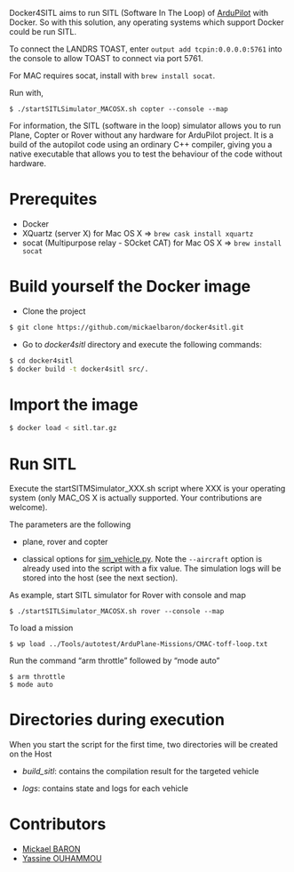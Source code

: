 Docker4SITL aims to run SITL (Software In The Loop) of [ArduPilot](http://ardupilot.org/) with Docker. So with this solution, any operating systems which support Docker could be run SITL. 

To connect the LANDRS TOAST, enter ```output add tcpin:0.0.0.0:5761``` into the console to allow TOAST to connect via port 5761.

For MAC requires socat, install with ```brew install socat```.

Run with,
```
$ ./startSITLSimulator_MACOSX.sh copter --console --map
```

For information, the SITL (software in the loop) simulator allows you to run Plane, Copter or Rover without any hardware for ArduPilot project. It is a build of the autopilot code using an ordinary C++ compiler, giving you a native executable that allows you to test the behaviour of the code without hardware. 

# Prerequites

* Docker
* XQuartz (server X) for Mac OS X => `brew cask install xquartz`
* socat (Multipurpose relay - SOcket CAT) for Mac OS X => `brew install socat`

# Build yourself the Docker image

* Clone the project

```bash
$ git clone https://github.com/mickaelbaron/docker4sitl.git
```

* Go to _docker4sitl_ directory and execute the following commands:

```bash
$ cd docker4sitl
$ docker build -t docker4sitl src/.
```

# Import the image

```bash
$ docker load < sitl.tar.gz
```

# Run SITL

Execute the startSITMSimulator_XXX.sh script where XXX is your operating system (only MAC_OS X is actually supported. Your contributions are welcome).

The parameters are the following
  * plane, rover and copter

  * classical options for [sim_vehicle.py](https://github.com/ArduPilot/ardupilot/blob/master/Tools/autotest/sim_vehicle.py). Note the `--aircraft` option is already used into the script with a fix value. The simulation logs will be stored into the host (see the next section).  

As example, start SITL simulator for Rover with console and map

```
$ ./startSITLSimulator_MACOSX.sh rover --console --map
```

To load a mission

```
$ wp load ../Tools/autotest/ArduPlane-Missions/CMAC-toff-loop.txt
```

Run the command “arm throttle” followed by “mode auto”

```
$ arm throttle
$ mode auto
```

# Directories during execution

When you start the script for the first time, two directories will be created on the Host

* _build_sitl_: contains the compilation result for the targeted vehicle

* _logs_: contains state and logs for each vehicle

# Contributors

* [Mickael BARON](https://www.lias-lab.fr/members/mickaelbaron)
* [Yassine OUHAMMOU](https://www.lias-lab.fr/members/yassineouhammou)


